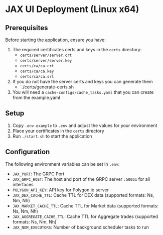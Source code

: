 # JAX UI Deployment (Linux x64)

## Prerequisites

Before starting the application, ensure you have:

1. The required certificates certs and keys in the `certs` directory:
   - `certs/server/server.crt`
   - `certs/server/server.key`
   - `certs/ca/ca.crt`
   - `certs/ca/ca.key`
   - `certs/ca/ca.srl`
2. If you do not have the server certs and keys you can generate them
   - `./certs/generate-certs.sh
3. You will need a `cache-configs/cache_tasks.yaml` that you can create from the example.yaml

## Setup

1. Copy `.env.example` to `.env` and adjust the values for your environment
2. Place your certificates in the `certs` directory
3. Run `./start.sh` to start the application

## Configuration

The following environment variables can be set in `.env`:
- `JAX_PORT`: The GRPC Port
- `JAX_GRPC_HOST`: The host and port of the GRPC server `:50051` for all interfaces
- `POLYGON_API_KEY`: API key for Polygon.io server
- `JAX_DEX_CACHE_TTL`: Cache TTL for DEX data (supported formats: Ns, Nm, Nh)
- `JAX_MARKET_CACHE_TTL`: Cache TTL for Market data (supported formats: Ns, Nm, Nh)
- `JAX_AGGREGATE_CACHE_TTL`: Cache TTL for Aggregate trades (supported formats: Ns, Nm, Nh)
- `JAX_NUM_EXECUTORS`: Number of background scheduler tasks to run
